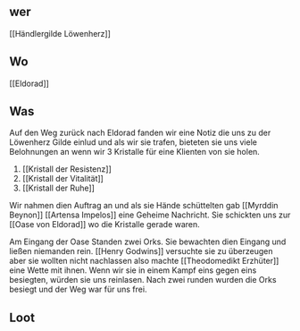 ## wer
[[Händlergilde Löwenherz]]

## Wo
[[Eldorad]]

## Was
Auf den Weg zurück nach Eldorad fanden wir eine Notiz die uns zu der Löwenherz Gilde einlud und als wir sie trafen, bieteten sie uns viele Belohnungen an wenn wir 3 Kristalle für eine Klienten von sie holen. 

1. [[Kristall der Resistenz]]
2. [[Kristall der Vitalität]]
3. [[Kristall der Ruhe]]

Wir nahmen dien Auftrag an und als sie Hände schüttelten gab [[Myrddin Beynon]] [[Artensa Impelos]] eine Geheime Nachricht. Sie schickten uns zur [[Oase von Eldorad]] wo die Kristalle gerade waren.

Am Eingang der Oase Standen zwei Orks. Sie bewachten dien Eingang und ließen niemanden rein. [[Henry Godwins]] versuchte sie zu überzeugen aber sie wollten nicht nachlassen also machte [[Theodomedikt Erzhüter]] eine Wette mit ihnen. Wenn wir sie in einem Kampf eins gegen eins besiegten, würden sie uns reinlasen. Nach zwei runden wurden die Orks besiegt und der Weg war für uns frei.

## Loot
